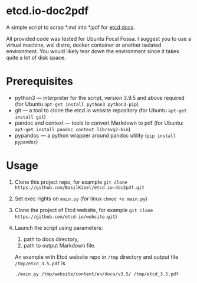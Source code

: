# etcd.io-doc2pdf

A simple script to scrap *.md into *.pdf for [etcd docs](https://etcd.io/docs).

All provided code was tested for Ubuntu Focal Fossa. I suggest you to use a virtual machine, wsl distro, docker container or another isolated environment. You would likely tear down the environment since it takes quite a lot of disk space.

# Prerequisites

* python3 &mdash; interpreter for the script, version 3.9.5 and above required (for Ubuntu `apt-get install python3 python3-pip`)
* git &mdash; a tool to clone the etcd.io website repository (for Ubuntu `apt-get install git`)
* pandoc and context &mdash; tools to convert Markdown to pdf (for Ubuntu: `apt-get install pandoc context librsvg2-bin`)
* pypandoc &mdash; a python wrapper around pandoc utility (`pip install pypandoc`)

# Usage

1. Clone this project repo, for example `git clone https://github.com/BasilKisel/etcd.io-doc2pdf.git`
2. Set exec rights on `main.py` (for linux `chmod +x main.py`)
3. Clone the project of Etcd website, for example `git clone https://github.com/etcd-io/website.git`)
4. Launch the script using parameters:
    1. path to docs directory,
    2. path to output Markdown file.

    An example with Etcd website repo in `/tmp` directory and output file `/tmp/etcd_3.5.pdf` is
    ```
    ./main.py /tmp/website/content/en/docs/v3.5/ /tmp/etcd_3.5.pdf
    ```
